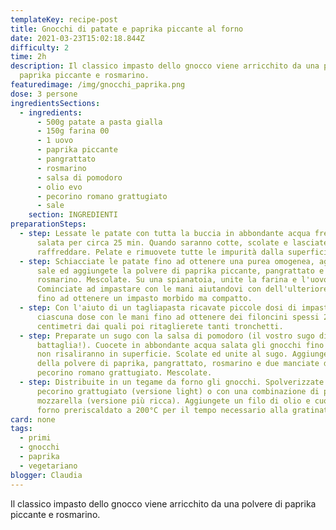 ```yaml
---
templateKey: recipe-post
title: Gnocchi di patate e paprika piccante al forno
date: 2021-03-23T15:02:18.844Z
difficulty: 2
time: 2h
description: Il classico impasto dello gnocco viene arricchito da una polvere di
  paprika piccante e rosmarino.
featuredimage: /img/gnocchi_paprika.png
dose: 3 persone
ingredientsSections:
  - ingredients:
      - 500g patate a pasta gialla
      - 150g farina 00
      - 1 uovo
      - paprika piccante
      - pangrattato
      - rosmarino
      - salsa di pomodoro
      - olio evo
      - pecorino romano grattugiato
      - sale
    section: INGREDIENTI
preparationSteps:
  - step: Lessate le patate con tutta la buccia in abbondante acqua fredda non
      salata per circa 25 min. Quando saranno cotte, scolate e lasciatele
      raffreddare. Pelate e rimuovete tutte le impurità dalla superficie.
  - step: Schiacciate le patate fino ad ottenere una purea omogenea, aggiustate di
      sale ed aggiungete la polvere di paprika piccante, pangrattato e
      rosmarino. Mescolate. Su una spianatoia, unite la farina e l'uovo.
      Cominciate ad impastare con le mani aiutandovi con dell'ulteriore farina
      fino ad ottenere un impasto morbido ma compatto.
  - step: Con l'aiuto di un tagliapasta ricavate piccole dosi di impasto. Stendete
      ciascuna dose con le mani fino ad ottenere dei filoncini spessi 2
      centimetri dai quali poi ritaglierete tanti tronchetti.
  - step: Preparate un sugo con la salsa di pomodoro (il vostro sugo di pomodoro di
      battaglia!). Cuocete in abbondante acqua salata gli gnocchi fino a quando
      non risaliranno in superficie. Scolate ed unite al sugo. Aggiungete ancora
      della polvere di paprika, pangrattato, rosmarino e due manciate di
      pecorino romano grattugiato. Mescolate.
  - step: Distribuite in un tegame da forno gli gnocchi. Spolverizzate con il
      pecorino grattugiato (versione light) o con una combinazione di pecorino e
      mozzarella (versione più ricca). Aggiungete un filo di olio e cuocete in
      forno preriscaldato a 200°C per il tempo necessario alla gratinatura.
card: none
tags:
  - primi
  - gnocchi
  - paprika
  - vegetariano
blogger: Claudia
---
```

Il classico impasto dello gnocco viene arricchito da una polvere di paprika piccante e rosmarino.